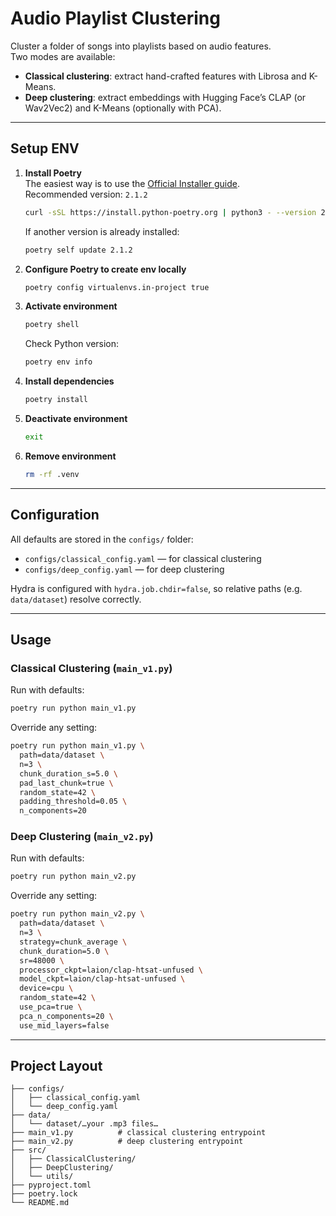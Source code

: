 # Audio Playlist Clustering

Cluster a folder of songs into playlists based on audio features.  
Two modes are available:

- **Classical clustering**: extract hand-crafted features with Librosa and K-Means.  
- **Deep clustering**: extract embeddings with Hugging Face’s CLAP (or Wav2Vec2) and K-Means (optionally with PCA).

---

## Setup ENV

1. **Install Poetry**  
   The easiest way is to use the [Official Installer guide](https://python-poetry.org/docs/#installing-with-the-official-installer).  
   Recommended version: `2.1.2`  
   ```bash
   curl -sSL https://install.python-poetry.org | python3 - --version 2.1.2
   ```

   If another version is already installed:
   ```bash
   poetry self update 2.1.2
   ```

2. **Configure Poetry to create env locally**
   ```bash
   poetry config virtualenvs.in-project true
   ```

3. **Activate environment**
   ```bash
   poetry shell
   ```

   Check Python version:
   ```bash
   poetry env info
   ```

4. **Install dependencies**
   ```bash
   poetry install
   ```

5. **Deactivate environment**
   ```bash
   exit
   ```

6. **Remove environment**
   ```bash
   rm -rf .venv
   ```

---

## Configuration

All defaults are stored in the `configs/` folder:

- `configs/classical_config.yaml` — for classical clustering  
- `configs/deep_config.yaml` — for deep clustering  

Hydra is configured with `hydra.job.chdir=false`, so relative paths (e.g. `data/dataset`) resolve correctly.

---

## Usage

### Classical Clustering (`main_v1.py`)

Run with defaults:
```bash
poetry run python main_v1.py
```

Override any setting:
```bash
poetry run python main_v1.py \
  path=data/dataset \
  n=3 \
  chunk_duration_s=5.0 \
  pad_last_chunk=true \
  random_state=42 \
  padding_threshold=0.05 \
  n_components=20
```

### Deep Clustering (`main_v2.py`)

Run with defaults:
```bash
poetry run python main_v2.py
```

Override any setting:
```bash
poetry run python main_v2.py \
  path=data/dataset \
  n=3 \
  strategy=chunk_average \
  chunk_duration=5.0 \
  sr=48000 \
  processor_ckpt=laion/clap-htsat-unfused \
  model_ckpt=laion/clap-htsat-unfused \
  device=cpu \
  random_state=42 \
  use_pca=true \
  pca_n_components=20 \
  use_mid_layers=false
```

---

## Project Layout

```
├── configs/
│   ├── classical_config.yaml
│   └── deep_config.yaml
├── data/
│   └── dataset/…your .mp3 files…
├── main_v1.py          # classical clustering entrypoint
├── main_v2.py          # deep clustering entrypoint
├── src/
│   ├── ClassicalClustering/
│   ├── DeepClustering/
│   └── utils/
├── pyproject.toml
├── poetry.lock
└── README.md
```
